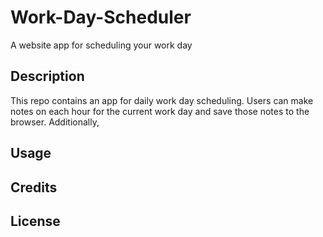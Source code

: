# Work-Day-Scheduler
A website app for scheduling your work day

## Description
This repo contains an app for daily work day scheduling. Users can make notes on each hour for the current work day and save those notes to the browser. Additionally, 

## Usage

## Credits

## License